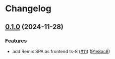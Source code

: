 # Changelog

## [0.1.0](https://github.com/KeidsID/task-sync/compare/frontend-v0.0.1...frontend-v0.1.0) (2024-11-28)


### Features

* add Remix SPA as frontend ts-8 ([#11](https://github.com/KeidsID/task-sync/issues/11)) ([91e8ac8](https://github.com/KeidsID/task-sync/commit/91e8ac8c62d028cd44bb90009b4156ba8eebe56b))
